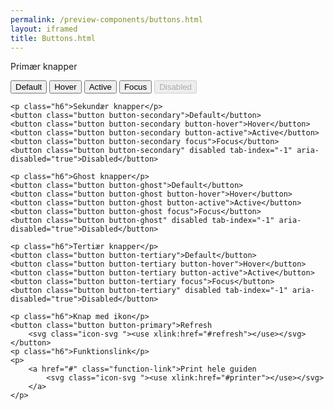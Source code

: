 ```yaml
--- 
permalink: /preview-components/buttons.html
layout: iframed 
title: Buttons.html
---
```

<div class="container">
    <p class="h6">Primær knapper</p>
    <button class="button button-primary">Default</button>
    <button class="button button-primary button-hover">Hover</button>
    <button class="button button-primary button-active">Active</button>
    <button class="button button-primary focus">Focus</button>
    <button class="button button-primary" disabled tab-index="-1" aria-disabled="true">Disabled</button>

    <p class="h6">Sekundær knapper</p>
    <button class="button button-secondary">Default</button>
    <button class="button button-secondary button-hover">Hover</button>
    <button class="button button-secondary button-active">Active</button>
    <button class="button button-secondary focus">Focus</button>
    <button class="button button-secondary" disabled tab-index="-1" aria-disabled="true">Disabled</button>

    <p class="h6">Ghost knapper</p>
    <button class="button button-ghost">Default</button>
    <button class="button button-ghost button-hover">Hover</button>
    <button class="button button-ghost button-active">Active</button>
    <button class="button button-ghost focus">Focus</button>
    <button class="button button-ghost" disabled tab-index="-1" aria-disabled="true">Disabled</button>

    <p class="h6">Tertiær knapper</p>
    <button class="button button-tertiary">Default</button>
    <button class="button button-tertiary button-hover">Hover</button>
    <button class="button button-tertiary button-active">Active</button>
    <button class="button button-tertiary focus">Focus</button>
    <button class="button button-tertiary" disabled tab-index="-1" aria-disabled="true">Disabled</button>

    <p class="h6">Knap med ikon</p>
    <button class="button button-primary">Refresh
        <svg class="icon-svg "><use xlink:href="#refresh"></use></svg>
    </button>
    <p class="h6">Funktionslink</p>
    <p>
        <a href="#" class="function-link">Print hele guiden
            <svg class="icon-svg "><use xlink:href="#printer"></use></svg>
        </a>
    </p>
</div>